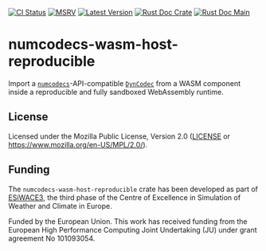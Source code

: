 [![CI Status]][workflow] [![MSRV]][repo] [![Latest Version]][crates.io] [![Rust Doc Crate]][docs.rs] [![Rust Doc Main]][docs]

[CI Status]: https://img.shields.io/github/actions/workflow/status/juntyr/numcodecs-rs/ci.yml?branch=main
[workflow]: https://github.com/juntyr/numcodecs-rs/actions/workflows/ci.yml?query=branch%3Amain

[MSRV]: https://img.shields.io/badge/MSRV-1.85.0-blue
[repo]: https://github.com/juntyr/numcodecs-rs

[Latest Version]: https://img.shields.io/crates/v/numcodecs-wasm-host-reproducible
[crates.io]: https://crates.io/crates/numcodecs-wasm-host-reproducible

[Rust Doc Crate]: https://img.shields.io/docsrs/numcodecs-wasm-host-reproducible
[docs.rs]: https://docs.rs/numcodecs-wasm-host-reproducible/

[Rust Doc Main]: https://img.shields.io/badge/docs-main-blue
[docs]: https://juntyr.github.io/numcodecs-rs/numcodecs_wasm_host_reproducible

# numcodecs-wasm-host-reproducible

Import a [`numcodecs`]-API-compatible [`DynCodec`] from a WASM component inside a reproducible and fully sandboxed WebAssembly runtime.

[`numcodecs`]: https://docs.rs/numcodecs/0.2/numcodecs/
[`DynCodec`]: https://docs.rs/numcodecs/latest/numcodecs/trait.DynCodec.html

## License

Licensed under the Mozilla Public License, Version 2.0 ([LICENSE](LICENSE) or https://www.mozilla.org/en-US/MPL/2.0/).

## Funding

The `numcodecs-wasm-host-reproducible` crate has been developed as part of [ESiWACE3](https://www.esiwace.eu), the third phase of the Centre of Excellence in Simulation of Weather and Climate in Europe.

Funded by the European Union. This work has received funding from the European High Performance Computing Joint Undertaking (JU) under grant agreement No 101093054.

